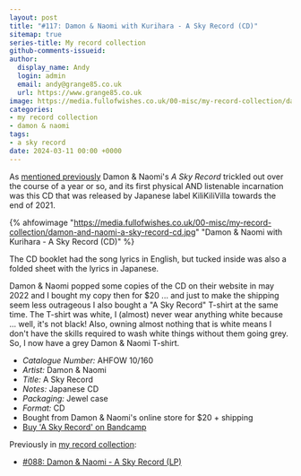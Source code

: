```yaml
---
layout: post
title: "#117: Damon & Naomi with Kurihara - A Sky Record (CD)"
sitemap: true
series-title: My record collection
github-comments-issueid:
author:
  display_name: Andy
  login: admin
  email: andy@grange85.co.uk
  url: https://www.grange85.co.uk
image: https://media.fullofwishes.co.uk/00-misc/my-record-collection/damon-and-naomi-a-sky-record-cd.jpg
categories:
- my record collection
- damon & naomi
tags:
- a sky record
date: 2024-03-11 00:00 +0000
---
```

As [mentioned previously](/2023/11/20/my-record-collection-088-damon-naomi-a-sky-record-lp/) Damon & Naomi's _A Sky Record_ trickled out over the course of a year or so, and its first physical AND listenable incarnation was this CD that was released by Japanese label KiliKiliVilla towards the end of 2021.

{% ahfowimage "https://media.fullofwishes.co.uk/00-misc/my-record-collection/damon-and-naomi-a-sky-record-cd.jpg" "Damon & Naomi with Kurihara - A Sky Record (CD)" %}

The CD booklet had the song lyrics in English, but tucked inside was also a folded sheet with the lyrics in Japanese. 

Damon & Naomi popped some copies of the CD on their website in may 2022 and I bought my copy then for $20 ... and just to make the shipping seem less outrageous I also bought a "A Sky Record" T-shirt at the same time. The T-shirt was white, I (almost) never wear anything white because ... well, it's not black! Also, owning almost nothing that is white means I don't have the skills required to wash white things without them going grey. So, I now have a grey Damon & Naomi T-shirt.

<!--more-->

 - *Catalogue Number:* AHFOW 10/160
 - *Artist:* Damon & Naomi
 - *Title:* A Sky Record
 - *Notes:* Japanese CD
 - *Packaging:* Jewel case
 - *Format:* CD
 - Bought from Damon & Naomi's online store for $20 + shipping
 - [Buy 'A Sky Record' on Bandcamp](https://damonandnaomi.bandcamp.com/album/a-sky-record)

 Previously in [my record collection](/category/my-record-collection):
  - [#088: Damon & Naomi - A Sky Record (LP)](/2023/11/20/my-record-collection-088-damon-naomi-a-sky-record-lp/)
